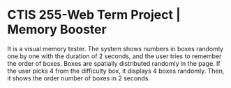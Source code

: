 # CTIS 255-Web Term Project | Memory Booster
It is a visual memory tester. The system shows numbers in boxes randomly one by one with the duration of 2 seconds, and the user tries to remember the order of boxes. Boxes are spatially distributed randomly in the page. If the user picks 4 from the difficulty box, it displays 4 boxes randomly. Then, it shows the order number of boxes in 2 seconds.
